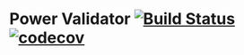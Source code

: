 # Power Validator  [![Build Status](https://travis-ci.com/PowerValidator/power-validator-javascript.svg?branch=master)](https://travis-ci.com/PowerValidator/power-validator-javascript)[![codecov](https://codecov.io/gh/PowerValidator/power-validator-javascript/branch/master/graph/badge.svg)](https://codecov.io/gh/PowerValidator/power-validator-javascript)




